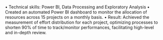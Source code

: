 •	Technical skills: Power BI, Data Processing and Exploratory Analysis
•	Created an automated Power BI dashboard to monitor the allocation of resources across 15 projects on a monthly basis.
•	Result: Achieved the measurement of effort distribution for each project, optimizing processes to shorten 90% of time to track/monitor performances, facilitating high-level and in-depth review.
